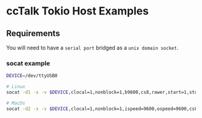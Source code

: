 # ccTalk Tokio Host Examples

## Requirements

You will need to have a `serial port` bridged as a `unix domain socket`.

### socat example

```sh
DEVICE=/dev/ttyUSB0

# Linux
socat -d1 -x -v $DEVICE,clocal=1,nonblock=1,b9600,cs8,rawer,start=1,stop=1,parenb=0 UNIX-LISTEN:/tmp/cctalk.sock,fork,ignoreeof

# MacOs
socat -d2 -x -v $DEVICE,clocal=1,nonblock=1,ispeed=9600,ospeed=9600,cs8,rawer,echo=0 UNIX-LISTEN:/tmp/cctalk.sock,fork,ignoreeof
```
